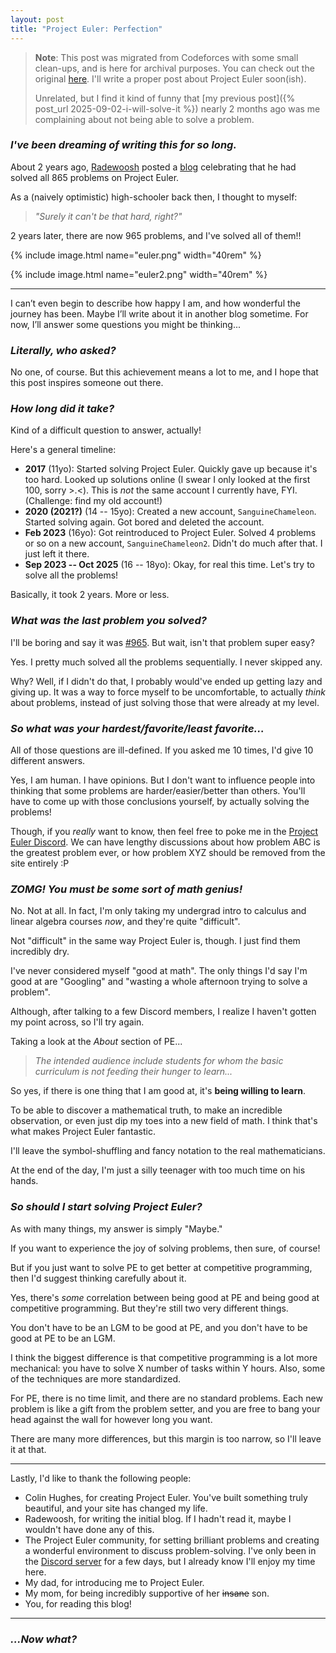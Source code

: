 ```yaml
---
layout: post
title: "Project Euler: Perfection"
---
```


> **Note**: This post was migrated from Codeforces with some small clean-ups, and is here for archival purposes. You can check out the original [here](https://codeforces.com/blog/entry/147687).
> I'll write a proper post about Project Euler soon(ish).
>
> Unrelated, but I find it kind of funny that [my previous post]({% post_url 2025-09-02-i-will-solve-it %}) nearly 2 months ago was me complaining about not being able to solve a problem.

### *I've been dreaming of writing this for so long.*

About 2 years ago, [Radewoosh](https://codeforces.com/profile/Radewoosh) posted a [blog](https://codeforces.com/blog/entry/122793) celebrating that he had solved all 865 problems on Project Euler.

As a (naively optimistic) high-schooler back then, I thought to myself:

> *"Surely it can't be that hard, right?"*

2 years later, there are now 965 problems, and I've solved all of them!!

{% include image.html name="euler.png" width="40rem" %}

{% include image.html name="euler2.png" width="40rem" %}

---

I can’t even begin to describe how happy I am, and how wonderful the journey has been. Maybe I’ll write about it in another blog sometime. For now, I’ll answer some questions you might be thinking...

### *Literally, who asked?*

No one, of course. But this achievement means a lot to me, and I hope that this post inspires someone out there.

### *How long did it take?*

Kind of a difficult question to answer, actually!

Here's a general timeline:

- **2017** (11yo): Started solving Project Euler. Quickly gave up because it's too hard. Looked up solutions online (I swear I only looked at the first 100, sorry >.<). This is *not* the same account I currently have, FYI. (Challenge: find my old account!)
- **2020 (2021?)** (14 -- 15yo): Created a new account, ``SanguineChameleon``. Started solving again. Got bored and deleted the account.
- **Feb 2023** (16yo): Got reintroduced to Project Euler. Solved 4 problems or so on a new account, ``SanguineChameleon2``. Didn't do much after that. I just left it there.
- **Sep 2023 -- Oct 2025** (16 -- 18yo): Okay, for real this time. Let's try to solve all the problems!

Basically, it took 2 years. More or less.

### *What was the last problem you solved?*

I'll be boring and say it was [#965](https://projecteuler.net/problem=965). But wait, isn't that problem super easy?

Yes. I pretty much solved all the problems sequentially. I never skipped any.

Why? Well, if I didn't do that, I probably would've ended up getting lazy and giving up. It was a way to force myself to be uncomfortable, to actually *think* about problems, instead of just solving those that were already at my level.

### *So what was your hardest/favorite/least favorite...*

All of those questions are ill-defined. If you asked me 10 times, I'd give 10 different answers.

Yes, I am human. I have opinions. But I don't want to influence people into thinking that some problems are harder/easier/better than others. You'll have to come up with those conclusions yourself, by actually solving the problems!

Though, if you *really* want to know, then feel free to poke me in the [Project Euler Discord](https://discord.gg/28bQcA7pQQ). We can have lengthy discussions about how problem ABC is the greatest problem ever, or how problem XYZ should be removed from the site entirely :P

### *ZOMG! You must be some sort of math genius!*

No. Not at all. In fact, I'm only taking my undergrad intro to calculus and linear algebra courses *now*, and they're quite "difficult".

Not "difficult" in the same way Project Euler is, though. I just find them incredibly dry.

I've never considered myself "good at math". The only things I'd say I'm good at are "Googling" and "wasting a whole afternoon trying to solve a problem".

Although, after talking to a few Discord members, I realize I haven't gotten my point across, so I'll try again.

Taking a look at the *About* section of PE...

> *The intended audience include students for whom the basic curriculum is not feeding their hunger to learn...*

So yes, if there is one thing that I am good at, it's **being willing to learn**.

To be able to discover a mathematical truth, to make an incredible observation, or even just dip my toes into a new field of math. I think that's what makes Project Euler fantastic.

I'll leave the symbol-shuffling and fancy notation to the real mathematicians.

At the end of the day, I'm just a silly teenager with too much time on his hands.

### *So should I start solving Project Euler?*

As with many things, my answer is simply "Maybe."

If you want to experience the joy of solving problems, then sure, of course!

But if you just want to solve PE to get better at competitive programming, then I'd suggest thinking carefully about it.

Yes, there's *some* correlation between being good at PE and being good at competitive programming. But they're still two very different things.

You don't have to be an LGM to be good at PE, and you don't have to be good at PE to be an LGM.

I think the biggest difference is that competitive programming is a lot more mechanical: you have to solve X number of tasks within Y hours. Also, some of the techniques are more standardized.

For PE, there is no time limit, and there are no standard problems. Each new problem is like a gift from the problem setter, and you are free to bang your head against the wall for however long you want.

There are many more differences, but this margin is too narrow, so I'll leave it at that.

---

Lastly, I'd like to thank the following people:

- Colin Hughes, for creating Project Euler. You've built something truly beautiful, and your site has changed my life.
- Radewoosh, for writing the initial blog. If I hadn't read it, maybe I wouldn't have done any of this.
- The Project Euler community, for setting brilliant problems and creating a wonderful environment to discuss problem-solving. I've only been in the [Discord server](https://discord.gg/28bQcA7pQQ) for a few days, but I already know I'll enjoy my time here.
- My dad, for introducing me to Project Euler.
- My mom, for being incredibly supportive of her ~~insane~~ son.
- You, for reading this blog!

---

### *...Now what?*
